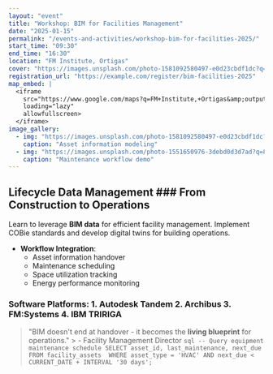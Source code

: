 ```yaml
---
layout: "event"
title: "Workshop: BIM for Facilities Management"
date: "2025-01-15"
permalink: "/events-and-activities/workshop-bim-for-facilities-2025/"
start_time: "09:30"
end_time: "16:30"
location: "FM Institute, Ortigas"
cover: "https://images.unsplash.com/photo-1581092580497-e0d23cbdf1dc?q=80&w=1740&auto=format&fit=crop&ixlib=rb-4.1.0&ixid=M3wxMjA3fDB8MHxwaG90by1wYWdlfHx8fGVufDB8fHx8fA%3D%3D"
registration_url: "https://example.com/register/bim-facilities-2025"
map_embed: |
  <iframe
    src="https://www.google.com/maps?q=FM+Institute,+Ortigas&amp;output=embed"
    loading="lazy"
    allowfullscreen>
  </iframe>
image_gallery:
  - img: "https://images.unsplash.com/photo-1581092580497-e0d23cbdf1dc?q=80&w=1740&auto=format&fit=crop&ixlib=rb-4.1.0&ixid=M3wxMjA3fDB8MHxwaG90by1wYWdlfHx8fGVufDB8fHx8fA%3D%3D"
    caption: "Asset information modeling"
  - img: "https://images.unsplash.com/photo-1551650976-3debd0d3d7ad?q=80&w=1740&auto=format&fit=crop&ixlib=rb-4.1.0&ixid=M3wxMjA3fDB8MHxwaG90by1wYWdlfHx8fGVufDB8fHx8fA%3D%3D"
    caption: "Maintenance workflow demo"
---
```


## Lifecycle Data Management ### From Construction to Operations
Learn to leverage **BIM data** for efficient facility management. Implement COBie standards and develop digital twins for building operations.
- **Workflow Integration**:
  - Asset information handover
  - Maintenance scheduling
  - Space utilization tracking
  - Energy performance monitoring

### Software Platforms: 1. Autodesk Tandem 2. Archibus 3. FM:Systems 4. IBM TRIRIGA
> "BIM doesn't end at handover - it becomes the **living blueprint** for operations."   > - Facility Management Director
```sql -- Query equipment maintenance schedule SELECT asset_id, last_maintenance, next_due  FROM facility_assets  WHERE asset_type = 'HVAC' AND next_due < CURRENT_DATE + INTERVAL '30 days'; ```